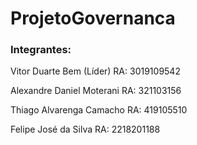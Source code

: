 # ProjetoGovernanca

### Integrantes:

Vitor Duarte Bem (Líder)
RA: 3019109542

Alexandre Daniel Moterani
RA: 321103156

Thiago Alvarenga Camacho
RA: 419105510

Felipe José da Silva
RA: 2218201188
